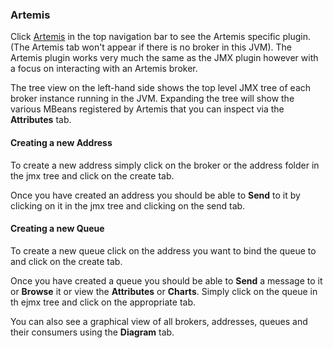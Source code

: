 ### Artemis

Click [Artemis](#/jmx/attributes?tab=artemis) in the top navigation bar to see the Artemis specific plugin. (The Artemis tab won't appear if there is no broker in this JVM).  The Artemis plugin works very much the same as the JMX plugin however with a focus on interacting with an Artemis broker.

The tree view on the left-hand side shows the top level JMX tree of each broker instance running in the JVM.  Expanding the tree will show the various MBeans registered by Artemis that you can inspect via the **Attributes** tab.

#### Creating a new Address

To create a new address simply click on the broker or the address folder in the jmx tree and click on the create tab.

Once you have created an address you should be able to **Send** to it by clicking on it in the jmx tree and clicking on the send tab.

#### Creating a new Queue

To create a new queue click on the address you want to bind the queue to and click on the create tab.

Once you have created a queue you should be able to **Send** a message to it or **Browse** it or view the  **Attributes** or **Charts**. Simply click on the queue in th ejmx tree and click on the appropriate tab.

You can also see a graphical view of all brokers, addresses, queues and their consumers using the **Diagram** tab. 

